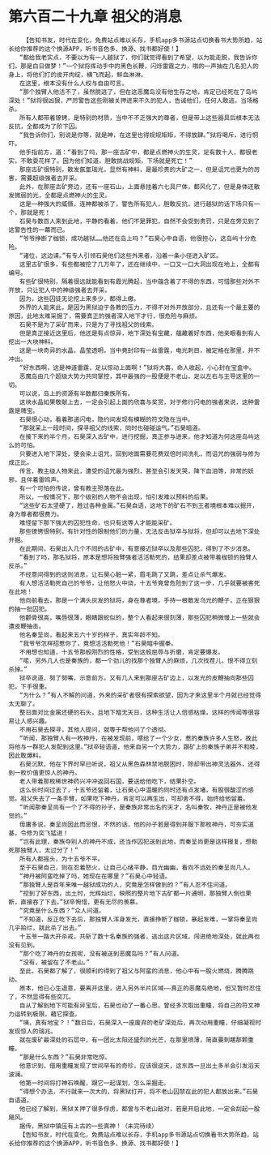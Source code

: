 # 第六百二十九章 祖父的消息
        【告知书友，时代在变化，免费站点难以长存，手机app多书源站点切换看书大势所趋，站长给你推荐的这个换源APP，听书音色多、换源、找书都好使！】
       “都给我老实点，不要以为有一人越狱了，你们就觉得看到了希望，以为能走脱，我告诉你们，那是白日做梦！”一个狱将挥动手中的黑色长鞭，闪烁雷霆之力，啪的一声抽在几名犯人的身上，将他们打的皮开肉绽，横飞而起，鲜血淋淋。
       在这里，根本没有什么人权与自由可言。
       “那个独臂人他活不了，虽然脱逃了，但在这恶魔岛没有他生存之地，肯定已经死在了岛屿深处！”狱将很凶狠，严厉警告这些刚被关押进来不久的犯人，告诫他们，任何人敢逃，当场格杀。
       所有人都带着镣铐，是特别的材质，当中不不乏强大的尊者，但是带上这些器具后根本无法反抗，全都成为了阶下囚。
       “我告诉你们，别说是你等，就是神，在这里也得规规矩矩，不得放肆。”狱将喝斥，进行恫吓。
       他手指前方，道：“看到了吗，那一座古矿中，都是点燃神火的生灵，足有数十人，都很老实，不敢耍花样了。因为他们知道，胆敢挑战规矩，下场就是死亡！”
       那座古矿很特别，散发氤氲瑞光，显然有神料，是最珍贵的大矿之一，但是诅咒也更为的厉害，需要超级强者去开采。
       此外，在那座古矿旁边，还有一座石山，上面悬挂着六七具尸体，都风化了，但是身体还散发微弱的光，全都是点燃神火的生灵。
       这是一种强大的威慑，连神都被杀了，警告所有犯人，胆敢反抗，进行越狱的话下场只有一个，那就是死！
       石昊与数百人来到此地，平静的看着，他们不是罪犯，自然不会受到责罚，只是在旁见到了这警告性的一幕而已。
       “爷爷挣断了枷锁，成功越狱……他还在岛上吗？”石昊心中自语，他很担心，这岛屿十分危险。
       “诸位，这边请。”有专人引领石昊他们这些外来者，沿着一条小径进入矿区。
       这里古矿很多，有些都被挖了几万年了，还在继续中，一口又一口大洞出现在地上，全都有编号。
       有些矿很特别，隔着很远就能看到有霞光腾起，当中蕴含着了不得的东西，可惜那些对外不开放，只让犯人中的神级强者去开采。
       因为，这些囚徒无论挖上来多少，都得上缴。
       外界的人能来此，是因为黑狱迫于各教的压力，不得不对外开放部分，且还有一个最主要的原因，此地太难采掘了，需要真正的强者深入地下才行，很危险与麻烦。
       石昊不是为了采矿而来，只是为了寻找祖父的线索。
       但是真正接近这里后，他还是有点惊异，地下深处有宝藏，蕴藏着好东西，他亲眼看到有人挖出一大块神料。
       这是一块奇异的水晶，晶莹透明，当中竟封印有一丝雷霆，电光刺目，被定格在那里，并不冲出。
       “好东西啊，这是神道雷霆，足以惊动上面啊！”狱将大喜，命人收起，小心封在宝盒中。
       恶魔岛由几个超级大势力共同掌控，其中最强的一股便是不老山，足以左右与主导这里的一切。
       可以说，岛上的资源有半数都归秦族所有。
       这块水晶如果敬献上去，一定会引起上面的欣喜与奖赏，对于修行闪电的强者来说，这种雷霆是瑰宝。
       石昊很心动，看着那道闪电，隐约间发现有模糊的符文隐在当中。
       “那就呆上一段时间，探寻祖父的线索，同时也碰碰运气。”石昊暗道。
       在接下来的半个月，石昊深入古矿中，进行挖掘，真正参与进来，他才知道为何这座岛屿这么的可怕。
       只要进入地下深处，便会染上诅咒，回到地面需要花费双倍时间洗礼，而诅咒的强弱与修为成正比。
       传言，教主级人物来此，遭受的诅咒最为强烈，甚至会引发天哭，降下血泪等，非常的妖邪，且伴着雷鸣声。
       有一个可怕的传说，曾有教主殒落在此。
       所以，一般情况下，那个级别的人物不会出现，怕引发难以预料的后果。
       “这些矿石太坚硬了，胜过各种金属。”石昊自语，这地下的矿石不到王者境根本难以掘开，身为尊者都很费力。
       难怪留下那下强大的囚犯性命，也只有这等人才能能采矿。
       那些镣铐很特别，有针对性的限制他们的力量，无法反击狱卒与狱将，但却可以去地下深处开掘。
       在此期间，石昊出入几个不同的古矿中，有意接近狱卒以及那些囚犯，得到了不少消息。
       “看到了吗，那名狱将，原本是想将独臂强者活活勒死的，结果却差点被带着枷锁的独臂人反杀。”
       不经意间得到的这则消息，让石昊心脏一紧，眉毛跳了又跳，差点让杀气爆发。
       有人想活活勒死自己的爷爷，让他怒火中烧，十五爷竟曾危险到了这一步，几乎就要被害死在此地！
       他向前看去，那是一个满头灰发的狱将，身在尊者境，手持一根散发乌光的鞭子，正在狠狠的抽一批囚犯。
       他颧骨很高，嘴唇很薄，眼睛跟蛇似的，整个人看起来很刻薄，那些囚犯稍微慢上一些就会遭皮鞭抽击。
       他名秦呈尚，看起来五六十岁的样子，真实年龄不知。
       “我爷爷怎样招惹你了，竟想活活勒死他！”石昊暗中握拳。
       不用想也知道，十五爷那般刚烈的性格，受到这般屈辱与折磨，肯定要爆发。
       “喏，另外几人也是秦族的，都一个劲儿的找那个独臂人的麻烦，几次找茬儿，恨不得立刻杀掉。”
       狱卒说道，努了努嘴，示意前方。又有几人来到那座古矿边上，以发光的皮鞭抽向那些囚犯，下手很重。
       “为什么？”有人不解的问道，外来的采矿者很有探索欲望，因为才来这里半个月就已经觉得太无聊了。
       整日面对比金属还硬的石头，且地下暗无天日，这种生活让人倍感枯燥，这样的传闻等很容易让人感兴趣。
       不用石昊去探寻，其他人提问，就等于帮他问了个透彻。
       “听闻，那独臂人有一枚神丹，在被发现前，喂给了一个少女，惹的秦族许多人生怒，故此将他与一群犯人发配到这里。”狱卒轻语道，他来自另一个大势力，跟矿上的秦族子弟并不和睦，因此敢爆料。
       石昊沉默，他在下界时早已听说，祖父从黑色森林禁地脱困时，除却带出神灵法器外，还得到一枚价值更惊人的神丹。
       老人带着那枚稀世神药兴冲冲返回石国，要送给他吃下，结果扑空。
       这么长时间过去了，十五爷还留着，让石昊心中温暖的同时还有点发堵，有股很酸涩的感觉。祖父失去了一条手臂，如果吃下神丹，肯定可以再生出，可却舍不得，始终给他留着。
       “听闻那秦呈尚有一个了不得的孙子，是秦族非常出名的天才，名叫秦牧，神丹正是被他发觉的。”
       毋庸多说，秦呈尚因此而忌恨，不然的话，他的孙子若是得到并服下那枚神丹，可夯实道基，令修为突飞猛进！
       “岂有此理，秦族夺别人的神丹不成，还当作囚犯送到此地，而秦呈尚更是这样报复，想勒死那独臂人，太过分了！”
       所有人都摇头，为十五爷不平。
       至于石昊自己，则在忍着怒火，让自己心绪平静，目光幽幽，看向不远处的秦呈尚几人。
       “神丹被阿蛮吃掉了吗，她现在在哪里？”石昊心中轻语。
       “那独臂人是百年来唯一越狱成功的人，究竟是怎样做到的？”有人忍不住问道。
       “挖到了好东西，出土时，光辉灿烂，映照的整片地下古矿都一片通明，那独臂人倒也果断，直接吞了下去。”狱卒惋惜，更有无尽的羡慕。
       “究竟是什么东西？”众人问道。
       “不知道，反正吃下去后，那独臂人浑身发光，直接挣断了枷锁，暴起发难，一掌将秦呈尚几乎拍烂，就此杀了出去。”
       十五爷一路大开杀戒，共斩了数十名秦族的强者，逃出这片区域，闯进绝地深处，就此再也没有见到。
       “那个吃了神丹的女孩呢，没有被送到恶魔岛吗？”有人问道。
       “没有，被留在了不老山。”
       至此，石昊都了解了，很顺利的得到了祖父与阿蛮的消息，他心中有一股火燃烧，腾腾跳动。
       原本，他已心生退意，要离开这里，进入另外半片区域——真正的恶魔岛绝地，但又暂时忍住了，不然显得有些突兀。
       自从了解到地下可能有异宝后，石昊也动了一番心思，曾经多次取出重瞳，将自己的符文神力运转到极限，藉它探查。
       “咦，真有地宝？！”数日后，石昊深入一座废弃的老矿深处后，再次动用重瞳，仔细凝视时发现惊人的瑞兆。
       就在废矿最深处的石层中，有一团比太阳还盛烈的光芒，在那里喷薄，简直要刺瞎那颗重瞳。
       “那是什么东西？”石昊非常吃惊。
       他意识到，借用重瞳发现了世间罕有的奇珍，应该很逆天，这东西一旦出土多半会引发滔天波澜。
       他第一时间将打神石唤醒，跟它一起谋划，怎么采掘走。
       “得想个办法，不行就来一次大的，将黑狱打开，将不老山囚禁在此的犯人都放出来。”石昊自语道。
       他已经了解到，黑狱关押了很多俘虏，都曾与不老山敌对，若是开启此地，一定会刮起一股飓风。
       据传，黑狱中镇压有上古的一些真神！（未完待续）
       【告知书友，时代在变化，免费站点难以长存，手机app多书源站点切换看书大势所趋，站长给你推荐的这个换源APP，听书音色多、换源、找书都好使！】
